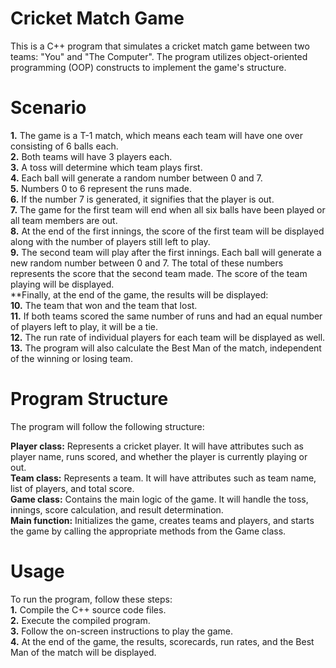 
# Cricket Match Game

This is a C++ program that simulates a cricket match game between two teams: "You" and "The Computer". The program utilizes object-oriented programming (OOP) constructs to implement the game's structure.

# Scenario

**1.** The game is a T-1 match, which means each team will have one over consisting of 6 balls each.<br>
**2.** Both teams will have 3 players each.<br>
**3.** A toss will determine which team plays first.<br>
**4.** Each ball will generate a random number between 0 and 7.<br>
**5.** Numbers 0 to 6 represent the runs made.<br>
**6.** If the number 7 is generated, it signifies that the player is out.<br>
**7.** The game for the first team will end when all six balls have been played or all team members are out.<br>
**8.** At the end of the first innings, the score of the first team will be displayed along with the number of players still left to play.<br>
**9.** The second team will play after the first innings. Each ball will generate a new random number between 0 and 7. The total of these numbers represents the score that the second team made. The score of the team playing will be displayed.<br>
**Finally, at the end of the game, the results will be displayed:<br>
**10.** The team that won and the team that lost.<br>
**11.** If both teams scored the same number of runs and had an equal number of players left to play, it will be a tie.<br>
**12.** The run rate of individual players for each team will be displayed as well.<br>
**13.** The program will also calculate the Best Man of the match, independent of the winning or losing team.<br>
# Program Structure

The program will follow the following structure:<br>

**Player class:** Represents a cricket player. It will have attributes such as player name, runs scored, and whether the player is currently playing or out.<br>
**Team class:** Represents a team. It will have attributes such as team name, list of players, and total score.<br>
**Game class:** Contains the main logic of the game. It will handle the toss, innings, score calculation, and result determination.<br>
**Main function:** Initializes the game, creates teams and players, and starts the game by calling the appropriate methods from the Game class.<br>
# Usage

To run the program, follow these steps:<br>
**1.** Compile the C++ source code files.<br>
**2.** Execute the compiled program.<br>
**3.** Follow the on-screen instructions to play the game.<br>
**4.** At the end of the game, the results, scorecards, run rates, and the Best Man of the match will be displayed.<br>

